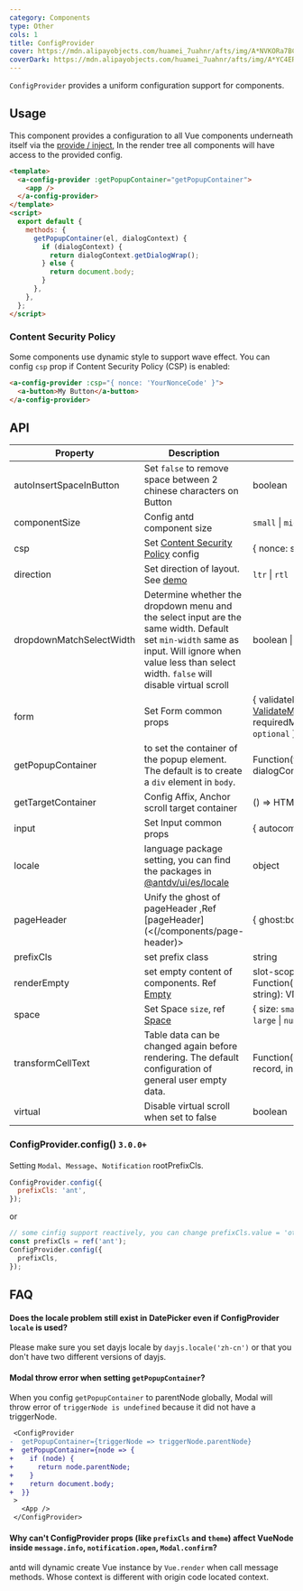 ```yaml
---
category: Components
type: Other
cols: 1
title: ConfigProvider
cover: https://mdn.alipayobjects.com/huamei_7uahnr/afts/img/A*NVKORa7BCVwAAAAAAAAAAAAADrJ8AQ/original
coverDark: https://mdn.alipayobjects.com/huamei_7uahnr/afts/img/A*YC4ERpGAddoAAAAAAAAAAAAADrJ8AQ/original
---
```


`ConfigProvider` provides a uniform configuration support for components.

## Usage

This component provides a configuration to all Vue components underneath itself via the [provide / inject](https://vuejs.org/v2/api/#provide-inject), In the render tree all components will have access to the provided config.

```html
<template>
  <a-config-provider :getPopupContainer="getPopupContainer">
    <app />
  </a-config-provider>
</template>
<script>
  export default {
    methods: {
      getPopupContainer(el, dialogContext) {
        if (dialogContext) {
          return dialogContext.getDialogWrap();
        } else {
          return document.body;
        }
      },
    },
  };
</script>
```

### Content Security Policy

Some components use dynamic style to support wave effect. You can config `csp` prop if Content Security Policy (CSP) is enabled:

```html
<a-config-provider :csp="{ nonce: 'YourNonceCode' }">
  <a-button>My Button</a-button>
</a-config-provider>
```

## API

| Property | Description | Type | Default | Version |
| --- | --- | --- | --- | --- |
| autoInsertSpaceInButton | Set `false` to remove space between 2 chinese characters on Button | boolean | true |  |
| componentSize | Config antd component size | `small` \| `middle` \| `large` | - | 3.0 |
| csp | Set [Content Security Policy](https://developer.mozilla.org/en-US/docs/Web/HTTP/CSP) config | { nonce: string } | - |  |
| direction | Set direction of layout. See [demo](#components-config-provider-demo-direction) | `ltr` \| `rtl` | `ltr` | 3.0 |
| dropdownMatchSelectWidth | Determine whether the dropdown menu and the select input are the same width. Default set `min-width` same as input. Will ignore when value less than select width. `false` will disable virtual scroll | boolean \| number | - | 3.0 |
| form | Set Form common props | { validateMessages?: [ValidateMessages](/components/form/#validatemessages), requiredMark?: boolean \| `optional` } | - | 3.0 |
| getPopupContainer | to set the container of the popup element. The default is to create a `div` element in `body`. | Function(triggerNode, dialogContext) | `() => document.body` |  |
| getTargetContainer | Config Affix, Anchor scroll target container | () => HTMLElement | () => window | 3.0 |
| input | Set Input common props | { autocomplete?: string } | - | 3.0 |
| locale | language package setting, you can find the packages in [@antdv/ui/es/locale](http://unpkg.com/@antdv/ui/es/locale/) | object | - | 1.5.0 |
| pageHeader | Unify the ghost of pageHeader ,Ref [pageHeader]\(&lt;(/components/page-header)> | { ghost:boolean } | 'true' | 1.5.0 |
| prefixCls | set prefix class | string | ant |  |
| renderEmpty | set empty content of components. Ref [Empty](/components/empty/) | slot-scope \| Function(componentName: string): VNode | - |  |
| space | Set Space `size`, ref [Space](/components/space) | { size: `small` \| `middle` \| `large` \| `number` } | - | 3.0 |
| transformCellText | Table data can be changed again before rendering. The default configuration of general user empty data. | Function({ text, column, record, index }) => any | - | 1.5.4 |
| virtual | Disable virtual scroll when set to false | boolean | true | 3.0 |

### ConfigProvider.config() `3.0.0+`

Setting `Modal`、`Message`、`Notification` rootPrefixCls.

```jsx
ConfigProvider.config({
  prefixCls: 'ant',
});
```

or

```jsx
// some cinfig support reactively, you can change prefixCls.value = 'other'
const prefixCls = ref('ant');
ConfigProvider.config({
  prefixCls,
});
```

## FAQ

#### Does the locale problem still exist in DatePicker even if ConfigProvider `locale` is used?

Please make sure you set dayjs locale by `dayjs.locale('zh-cn')` or that you don't have two different versions of dayjs.

#### Modal throw error when setting `getPopupContainer`?

When you config `getPopupContainer` to parentNode globally, Modal will throw error of `triggerNode is undefined` because it did not have a triggerNode.

```diff
 <ConfigProvider
-  getPopupContainer={triggerNode => triggerNode.parentNode}
+  getPopupContainer={node => {
+    if (node) {
+      return node.parentNode;
+    }
+    return document.body;
+  }}
 >
   <App />
 </ConfigProvider>
```

#### Why can't ConfigProvider props (like `prefixCls` and `theme`) affect VueNode inside `message.info`, `notification.open`, `Modal.confirm`?

antd will dynamic create Vue instance by `Vue.render` when call message methods. Whose context is different with origin code located context.
